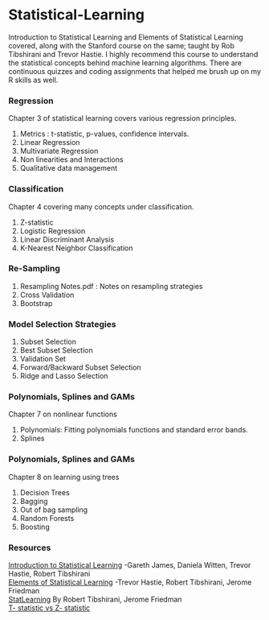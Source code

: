 # Statistical-Learning
Introduction to Statistical Learning and Elements of Statistical Learning covered, along with the Stanford course on the same; taught by Rob Tibshirani and Trevor Hastie. I highly recommend this course to understand the statistical concepts behind machine learning algorithms. There are continuous quizzes and coding assignments that helped me brush up on my R skills as well.

### Regression

Chapter 3 of statistical learning covers various regression principles.
1.  Metrics : t-statistic, p-values, confidence intervals.
2.  Linear Regression
3.  Multivariate Regression
4.  Non linearities and Interactions
5.  Qualitative data management

### Classification

Chapter 4 covering many concepts under classification.
1.  Z-statistic
2.  Logistic Regression
3.  Linear Discriminant Analysis
4.  K-Nearest Neighbor Classification

### Re-Sampling
1.  Resampling Notes.pdf : Notes on resampling strategies
2.  Cross Validation
3.  Bootstrap

### Model Selection Strategies
1.  Subset Selection
2.  Best Subset Selection
2.  Validation Set
3.  Forward/Backward Subset Selection
4.  Ridge and Lasso Selection

### Polynomials, Splines and GAMs
Chapter 7 on nonlinear functions
1.  Polynomials: Fitting polynomials functions and standard error bands.
2.  Splines

### Polynomials, Splines and GAMs
Chapter 8 on learning using trees
1.  Decision Trees
2.  Bagging
3.  Out of bag sampling
4.  Random Forests
5.  Boosting 




### Resources
[Introduction to Statistical Learning](https://www.ime.unicamp.br/~dias/Intoduction%20to%20Statistical%20Learning.pdf) -Gareth James, Daniela Witten, Trevor Hastie, Robert Tibshirani
<br>
[Elements of Statistical Learning](https://web.stanford.edu/~hastie/Papers/ESLII.pdf) -Trevor Hastie, Robert Tibshirani, Jerome Friedman
<br>
[StatLearning](https://lagunita.stanford.edu/courses/HumanitiesSciences/StatLearning/Winter2016/course/) By Robert Tibshirani, Jerome Friedman
<br>
[T- statistic vs Z- statistic](https://www.khanacademy.org/math/statistics-probability/significance-tests-one-sample/more-significance-testing-videos/v/z-statistics-vs-t-statistics)
